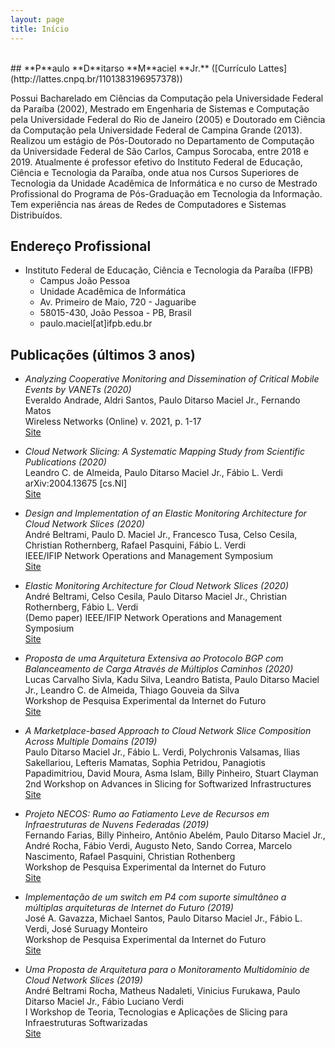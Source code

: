 ```yaml
---
layout: page
title: Início
---
```

<div id="google_translate_element"></div>

<script type="text/javascript">
function googleTranslateElementInit() {
  new google.translate.TranslateElement({pageLanguage: 'pt'}, 'google_translate_element');
}
</script>

<script type="text/javascript" src="//translate.google.com/translate_a/element.js?cb=googleTranslateElementInit"></script>

<br/>
## **P**aulo **D**itarso **M**aciel **Jr.**
([Currículo Lattes](http://lattes.cnpq.br/1101383196957378))

Possui Bacharelado em Ciências da Computação pela Universidade Federal da Paraíba (2002), Mestrado em Engenharia de Sistemas e Computação pela Universidade Federal do Rio de Janeiro (2005) e Doutorado em Ciência da Computação pela Universidade Federal de Campina Grande (2013). Realizou um estágio de Pós-Doutorado no Departamento de Computação da Universidade Federal de São Carlos, Campus Sorocaba, entre 2018 e 2019. Atualmente é professor efetivo do Instituto Federal de Educação, Ciência e Tecnologia da Paraíba, onde atua nos Cursos Superiores de Tecnologia da Unidade Acadêmica de Informática e no curso de Mestrado Profissional do Programa de Pós-Graduação em Tecnologia da Informação. Tem experiência nas áreas de Redes de Computadores e Sistemas Distribuídos.

## Endereço Profissional 

* Instituto Federal de Educação, Ciência e Tecnologia da Paraíba (IFPB) 
    * Campus João Pessoa
    * Unidade Acadêmica de Informática
    * Av. Primeiro de Maio, 720 - Jaguaribe
    * 58015-430, João Pessoa - PB, Brasil
    * paulo.maciel[at]ifpb.edu.br

## Publicações (últimos 3 anos)

* *Analyzing Cooperative Monitoring and Dissemination of Critical Mobile Events by VANETs (2020)* <br/>
  Everaldo Andrade, Aldri Santos, Paulo Ditarso Maciel Jr., Fernando Matos <br/>
  Wireless Networks (Online) v. 2021, p. 1-17<br/>
  [Site](http://dx.doi.org/10.1007/s11276-021-02551-z)

* *Cloud Network Slicing: A Systematic Mapping Study from Scientific Publications (2020)* <br/>
  Leandro C. de Almeida, Paulo Ditarso Maciel Jr., Fábio L. Verdi <br/>
  arXiv:2004.13675 [cs.NI]<br/>
  [Site](https://arxiv.org/abs/2004.13675)

* *Design and Implementation of an Elastic Monitoring Architecture for Cloud Network Slices (2020)* <br/>
  André Beltrami, Paulo D. Maciel Jr., Francesco Tusa, Celso Cesila, Christian Rothernberg, Rafael Pasquini, Fábio L. Verdi<br/>
  IEEE/IFIP Network Operations and Management Symposium<br/>
  [Site](http://dx.doi.org/10.1109/NOMS47738.2020.9110415)

* *Elastic Monitoring Architecture for Cloud Network Slices (2020)*<br/>
  André Beltrami, Celso Cesila, Paulo Ditarso Maciel Jr., Christian Rothernberg, Fábio L. Verdi<br/>
  (Demo paper) IEEE/IFIP Network Operations and Management Symposium<br/>
  [Site](http://dx.doi.org/10.1109/NOMS47738.2020.9110447)

* *Proposta de uma Arquitetura Extensiva ao Protocolo BGP com Balanceamento de Carga Através de Múltiplos Caminhos (2020)*<br/>
  Lucas Carvalho Sivla, Kadu Silva, Leandro Batista, Paulo Ditarso Maciel Jr., Leandro C. de Almeida, Thiago Gouveia da Silva<br/>
  Workshop de Pesquisa Experimental da Internet do Futuro<br/>
  [Site](https://sol.sbc.org.br/index.php/wpeif/article/view/12473)

* *A Marketplace-based Approach to Cloud Network Slice Composition Across Multiple Domains (2019)*<br/>
  Paulo Ditarso Maciel Jr., Fábio L. Verdi, Polychronis Valsamas, Ilias Sakellariou, Lefteris Mamatas, Sophia Petridou, Panagiotis Papadimitriou, David Moura, Asma Islam, Billy Pinheiro, Stuart Clayman<br/>
  2nd Workshop on Advances in Slicing for Softwarized Infrastructures<br/>
  [Site](http://dx.doi.org/10.1109/NETSOFT.2019.8806668)

* *Projeto NECOS: Rumo ao Fatiamento Leve de Recursos em Infraestruturas de Nuvens Federadas (2019)*<br/>
  Fernando Farias, Billy Pinheiro, Antônio Abelém, Paulo Ditarso Maciel Jr., André Rocha, Fábio Verdi, Augusto Neto, Sando Correa, Marcelo Nascimento, Rafael Pasquini, Christian Rothenberg<br/>
  Workshop de Pesquisa Experimental da Internet do Futuro<br/>
  [Site](https://sol.sbc.org.br/index.php/wpeif/article/view/7699)

* *Implementação de um switch em P4 com suporte simultâneo a múltiplas arquiteturas de Internet do Futuro (2019)*<br/>
  José A. Gavazza, Michael Santos, Paulo Ditarso Maciel Jr., Fábio L. Verdi, José Suruagy Monteiro<br/>
  Workshop de Pesquisa Experimental da Internet do Futuro<br/>
  [Site](https://sol.sbc.org.br/index.php/wpeif/article/view/7693)

*  *Uma Proposta de Arquitetura para o Monitoramento Multidomínio de Cloud Network Slices (2019)* <br/>
  André Beltrami Rocha, Matheus Nadaleti, Vinicius Furukawa, Paulo Ditarso Maciel Jr., Fábio Luciano Verdi <br/>
  I Workshop de Teoria, Tecnologias e Aplicações de Slicing para Infraestruturas Softwarizadas<br/>
  [Site](http://dx.doi.org/10.5753/wslice.2019.7721)
